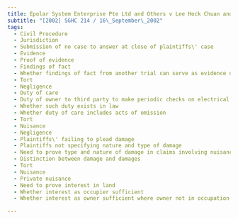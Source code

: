 ```yaml
---
title: Epolar System Enterprise Pte Ltd and Others v Lee Hock Chuan and Others 
subtitle: "[2002] SGHC 214 / 16\_September\_2002"
tags:
  - Civil Procedure
  - Jurisdiction
  - Submission of no case to answer at close of plaintiffs\' case
  - Evidence
  - Proof of evidence
  - Findings of fact
  - Whether findings of fact from another trial can serve as evidence of primary facts in separate and independent trial
  - Tort
  - Negligence
  - Duty of care
  - Duty of owner to third party to make periodic checks on electrical system in premises
  - Whether such duty exists in law
  - Whether duty of care includes acts of omission
  - Tort
  - Nuisance
  - Negligence
  - Plaintiffs\' failing to plead damage
  - Plaintiffs not specifying nature and type of damage
  - Need to prove type and nature of damage in claims involving nuisance and negligence
  - Distinction between damage and damages
  - Tort
  - Nuisance
  - Private nuisance
  - Need to prove interest in land
  - Whether interest as occupier sufficient
  - Whether interest as owner sufficient where owner not in occupation of land

---
```


